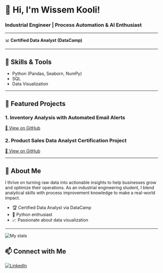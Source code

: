 # 👋 Hi, I'm Wissem Kooli!
### Industrial Engineer | Process Automation & AI Enthusiast

---

📊 **Certified Data Analyst (DataCamp)**

---

## 🚀 Skills & Tools
- Python (Pandas, Seaborn, NumPy)
- SQL
- Data Visualization

---

## 📂 Featured Projects

### 1. Inventory Analysis with Automated Email Alerts
[🔗 View on GitHub](https://github.com/wissemkooli/inventory_analysis_with_automated_email_alerts)

### 2. Product Sales Data Analyst Certification Project
[🔗 View on GitHub](https://github.com/wissemkooli/Certification-Data-Analyst-Product-Sales)

---

## 🌟 About Me

I thrive on turning raw data into actionable insights to help businesses grow and optimize their operations. As an industrial engineering student, I blend analytical skills with process improvement knowledge to make a real-world impact.

- 🏆 Certified Data Analyst via DataCamp
- 🐍 Python enthusiast
- 📈 Passionate about data visualization

---
![My stats](https://github-readme-stats.vercel.app/api?username=your-username&show_icons=true&theme=radical)

## 📫 Connect with Me
[![LinkedIn](https://img.shields.io/badge/LinkedIn-blue?logo=linkedin)](https://www.linkedin.com/in/wissem-kooli-b39271380/)


